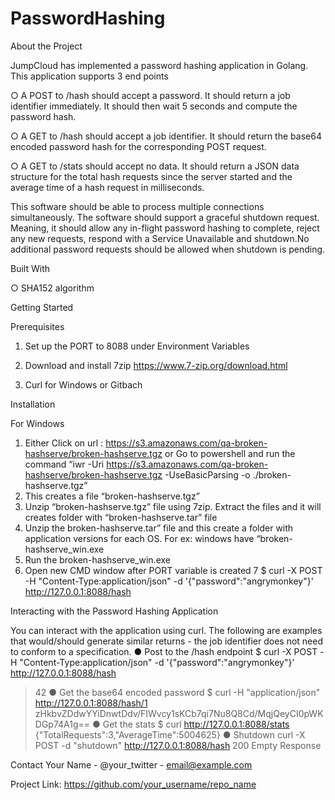 # PasswordHashing


About the Project

JumpCloud has implemented a password hashing application in Golang. This application supports 3 end points 

  ○ A POST to /hash should accept a password. It should return a job identifier immediately. It should then wait 5 seconds and compute the password hash. 
  
  ○ A GET to /hash should accept a job identifier. It should return the base64 encoded password hash for the corresponding POST request.
  
  ○ A GET to /stats should accept no data. It should return a JSON data structure for the total hash requests since the server started and the average time of a hash request in     milliseconds.
  
This software should be able to process multiple connections simultaneously. The software should support a graceful shutdown request. Meaning, it should allow any
in-flight password hashing to complete, reject any new requests, respond with a Service Unavailable and shutdown.No additional password requests should be allowed when shutdown is pending.

Built With
  
  ○ SHA152 algorithm


Getting Started

Prerequisites

1. Set up the PORT to 8088 under Environment Variables
 
2. Download and install 7zip
https://www.7-zip.org/download.html

3. Curl for Windows or Gitbach

Installation

For Windows

1. Either Click on url : https://s3.amazonaws.com/qa-broken-hashserve/broken-hashserve.tgz 
or
Go to powershell and run the command “iwr -Uri https://s3.amazonaws.com/qa-broken-hashserve/broken-hashserve.tgz -UseBasicParsing -o ./broken-hashserve.tgz”
2. This creates a file “broken-hashserve.tgz”
3. Unzip “broken-hashserve.tgz” file using 7zip. Extract the files and it will creates folder with “broken-hashserve.tar” file 
4. Unzip the broken-hashserve.tar” file and this create a folder with application versions for each OS. For ex: windows have “broken-hashserve_win.exe
5. Run the broken-hashserve_win.exe 
6. Open new CMD window after PORT variable is created
7 $ curl -X POST -H "Content-Type:application/json" -d '{"password":"angrymonkey"}' http://127.0.0.1:8088/hash

Interacting with the Password Hashing Application

You can interact with the application using curl. The following are examples that would/should generate similar returns - the job identifier does not need to conform to a specification.
● Post to the /hash endpoint
$ curl -X POST -H "Content-Type:application/json" -d '{"password":"angrymonkey"}' http://127.0.0.1:8088/hash
> 42
● Get the base64 encoded password
$ curl -H "application/json" http://127.0.0.1:8088/hash/1
> zHkbvZDdwYYiDnwtDdv/FIWvcy1sKCb7qi7Nu8Q8Cd/MqjQeyCI0pWKDGp74A1g==
● Get the stats
$ curl http://127.0.0.1:8088/stats
> {"TotalRequests":3,"AverageTime":5004625}
● Shutdown
curl -X POST -d "shutdown" http://127.0.0.1:8088/hash
> 200 Empty Response
 
Contact
Your Name - @your_twitter - email@example.com

Project Link: https://github.com/your_username/repo_name

